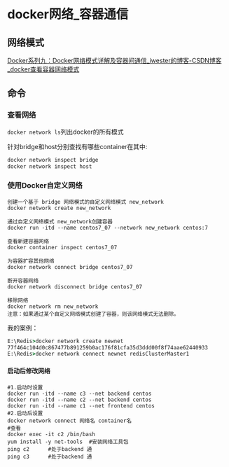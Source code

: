 # docker网络_容器通信

## 网络模式
[Docker系列九：Docker网络模式详解及容器间通信_iwester的博客-CSDN博客_docker查看容器网络模式](https://blog.csdn.net/web_snail/article/details/120652290)

## 命令

### 查看网络
`docker network ls`列出docker的所有模式

针对bridge和host分别查找有哪些container在其中:
```cmd
docker network inspect bridge
docker network inspect host
```

### 使用Docker自定义网络
```
创建一个基于 bridge 网络模式的自定义网络模式 new_network
docker network create new_network

通过自定义网络模式 new_network创建容器
docker run -itd --name centos7_07 --network new_network centos:7

查看新建容器网络
docker container inspect centos7_07

为容器扩容其他网络
docker network connect bridge centos7_07

断开容器网络
docker network disconnect bridge centos7_07

移除网络
docker network rm new_network
注意：如果通过某个自定义网络模式创建了容器，则该网络模式无法删除。
```

我的案例：
```cmd
E:\Redis>docker network create newnet
77f464c104d0c867477b891259b0ac176f81cfa35d3ddd00f8f74aae62440933
E:\Redis>docker network connect newnet redisClusterMaster1
```

#### 启动后修改网络
```
#1.启动时设置
docker run -itd --name c3 --net backend centos
docker run -itd --name c2 --net backend centos
docker run -itd --name c1 --net frontend centos
#2.启动后设置
docker network connect 网络名 container名
#查看
docker exec -it c2 /bin/bash
yum install -y net-tools  #安装网络工具包
ping c2      #处于backend 通
ping c3      #处于backend 通
```